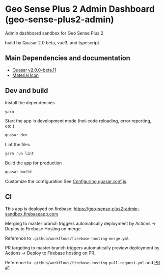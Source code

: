 # Geo Sense Plus 2 Admin Dashboard (geo-sense-plus2-admin)

Admin dashboard sandbox for Geo Sense Plus 2 

build by Quasar 2.0 beta, vue3, and typescript.

## Main Dependencies and documentation
+ [Quasar v2.0.0-beta.11](https://next.quasar.dev/)
+ [Material Icon](https://fonts.google.com/icons?selected=Material+Icons&icon.query=public)

## Dev and build

Install the dependencies
```bash
yarn
```

Start the app in development mode (hot-code reloading, error reporting, etc.)
```bash
quasar dev
```

Lint the files
```bash
yarn run lint
```

Build the app for production
```bash
quasar build
```

Customize the configuration
See [Configuring quasar.conf.js](https://v2.quasar.dev/quasar-cli/quasar-conf-js).

## CI
This app is deployed on firebase: 
https://geo-sense-plus2-admin-sandbox.firebaseapp.com

Merging to master branch triggers automatically deployment by 
Actions -> Deploy to Firebase Hosting on merge.

Reference to `.github/workflows/firebase-hosting-merge.yml`

PR targeting to master branch triggers automatically preview deployment by 
Actions -> Deploy to Firebase hosting on PR.

Reference to `.github/workflows/firebase-hosting-pull-request.yml` and 
[PR #1](`https://github.com/RedwoodTEQ/geo-sense-plus2-admin/pull/1`)
